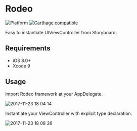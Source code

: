 # Rodeo

![Platform](https://img.shields.io/badge/platforms-iOS%208.0+-333333.svg) [![Carthage compatible](https://img.shields.io/badge/Carthage-compatible-4BC51D.svg?style=flat)](https://github.com/Carthage/Carthage)

Easy to instantiate UIViewController from Storyboard.

## Requirements

- iOS 8.0+
- Xcode 9

## Usage

Import Rodeo framework at your AppDelegate.

![2017-11-23 18 04 14](https://user-images.githubusercontent.com/2027132/33165063-cad0aca8-d078-11e7-9ab2-c5673d8dfb86.png)

Instantiate your ViewController with explicit type declaration.

![2017-11-23 18 08 26](https://user-images.githubusercontent.com/2027132/33165227-5cefd5e6-d079-11e7-8414-e539f42294ec.png)
